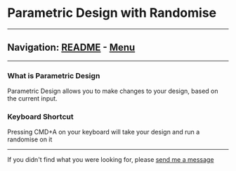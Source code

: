# Parametric Design with Randomise


---
Navigation: [README](README.md) - [Menu](Menu.md)
---







---


### What is Parametric Design

Parametric Design allows you to make changes to your design, based on the current input.






### Keyboard Shortcut

Pressing CMD+A on your keyboard will take your design and run a randomise on it









---

If you didn't find what you were looking for, please [send me a message](mailto:contact+help@haptrix.com)